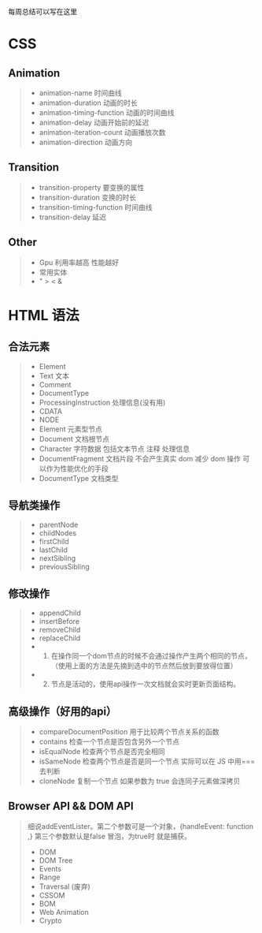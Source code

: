 每周总结可以写在这里

# CSS

## Animation

> -   animation-name 时间曲线
> -   animation-duration 动画的时长
> -   animation-timing-function 动画的时间曲线
> -   animation-delay 动画开始前的延迟
> -   animation-iteration-count 动画播放次数
> -   animation-direction 动画方向

## Transition

> -   transition-property 要变换的属性
> -   transition-duration 变换的时长
> -   transition-timing-function 时间曲线
> -   transition-delay 延迟

## Other

> -   Gpu 利用率越高 性能越好
> -   常用实体
> -   " > < &

# HTML 语法

## 合法元素

> -   Element
> -   Text 文本
> -   Comment
> -   DocumentType <!Doctype html>
> -   ProcessingInstruction 处理信息(没有用)
> -   CDATA
> -   NODE
> -   Element 元素型节点
> -   Document 文档根节点
> -   Character 字符数据 包括文本节点 注释 处理信息
> -   DocumentFragment 文档片段 不会产生真实 dom 减少 dom 操作 可以作为性能优化的手段
> -   DocumentType 文档类型

## 导航类操作

> -   parentNode
> -   childNodes
> -   firstChild
> -   lastChild
> -   nextSibling
> -   previousSibling

## 修改操作

> -   appendChild
> -   insertBefore
> -   removeChild
> -   replaceChild
>- 1. 在操作同一个dom节点的时候不会通过操作产生两个相同的节点，（使用上面的方法是先摘到选中的节点然后放到要放得位置）
>- 2. 节点是活动的，使用api操作一次文档就会实时更新页面结构。
## 高级操作（好用的api）

> -   compareDocumentPosition 用于比较两个节点关系的函数
> -   contains 检查一个节点是否包含另外一个节点
> -   isEqualNode 检查两个节点是否完全相同
> -   isSameNode 检查两个节点是否是同一个节点 实际可以在 JS 中用===去判断
> -   cloneNode 复制一个节点 如果参数为 true 会连同子元素做深拷贝

## Browser API && DOM API
> 细说addEventLister。第二个参数可是一个对象，{handleEvent: function ,}
第三个参数默认是false 冒泡，为true时 就是捕获。 
> -   DOM
> -   DOM Tree
> -   Events
> -   Range
> -   Traversal (废弃)
> -   CSSOM
> -   BOM
> -   Web Animation
> -   Crypto
